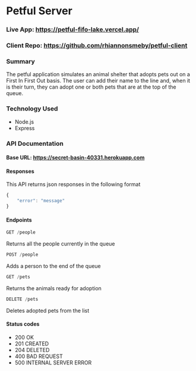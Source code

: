 # Petful Server

### Live App: https://petful-fifo-lake.vercel.app/
### Client Repo: https://github.com/rhiannonsmeby/petful-client

### Summary
The petful application simulates an animal shelter that adopts pets out on a First In First Out basis. The user can add their name to the line and, when it is their turn, they can adopt one or both pets that are at the top of the queue.

### Technology Used
* Node.js
* Express

### API Documentation
#### Base URL: https://secret-basin-40331.herokuapp.com

#### Responses
This API returns json responses in the following format
```javascript
{
    "error": "message"
}
```

#### Endpoints
```javascript
GET /people
```
Returns all the people currently in the queue

```javascript
POST /people
```
Adds a person to the end of the queue

```javascript
GET /pets
```
Returns the animals ready for adoption

```javascript
DELETE /pets
```
Deletes adopted pets from the list

#### Status codes
* 200 OK
* 201 CREATED
* 204 DELETED
* 400 BAD REQUEST
* 500 INTERNAL SERVER ERROR
